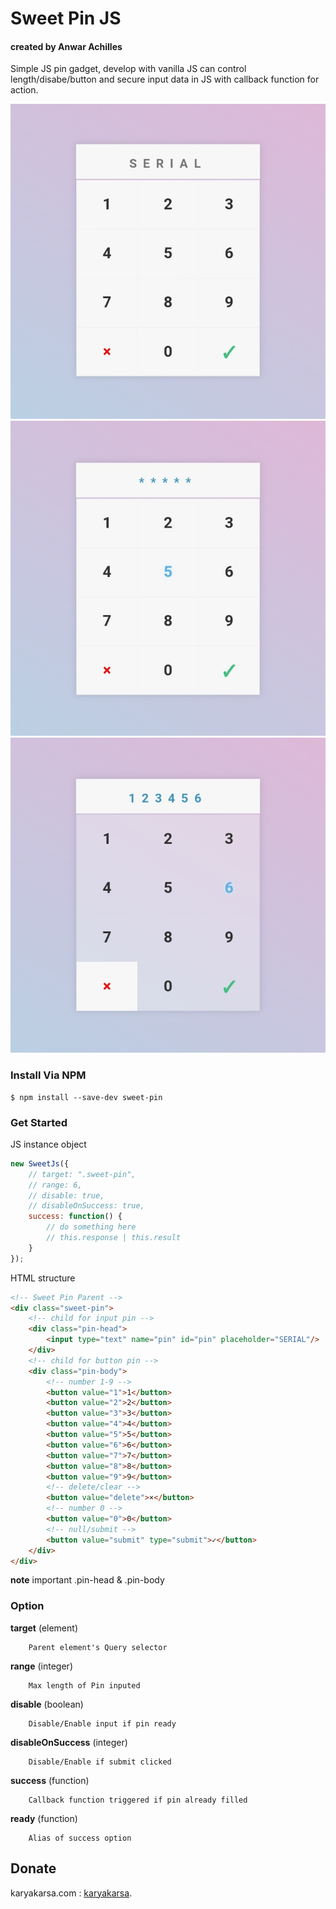 # Sweet Pin JS
#### created by Anwar Achilles

Simple JS pin gadget, develop with vanilla JS 
can control length/disabe/button and secure input 
data in JS with callback function for action.

![sweet-pin](/asset/sweet-pin-1.jpg "sweet-pin")
![sweet-pin](/asset/sweet-pin-2.jpg "sweet-pin")
![sweet-pin](/asset/sweet-pin-3.jpg "sweet-pin")



### Install Via NPM
````shell
$ npm install --save-dev sweet-pin
````



### Get Started

JS instance object
````js
new SweetJs({
	// target: ".sweet-pin",
	// range: 6,
	// disable: true,
	// disableOnSuccess: true,
	success: function() {
		// do something here
		// this.response | this.result
	}
});
````


HTML structure
````html
<!-- Sweet Pin Parent -->
<div class="sweet-pin">
	<!-- child for input pin -->
	<div class="pin-head">
		<input type="text" name="pin" id="pin" placeholder="SERIAL"/>
	</div>
	<!-- child for button pin -->
	<div class="pin-body">
		<!-- number 1-9 -->
		<button value="1">1</button>
		<button value="2">2</button>
		<button value="3">3</button>
		<button value="4">4</button>
		<button value="5">5</button>
		<button value="6">6</button>
		<button value="7">7</button>
		<button value="8">8</button>
		<button value="9">9</button>
		<!-- delete/clear -->
		<button value="delete">×</button>
		<!-- number 0 -->
		<button value="0">0</button>
		<!-- null/submit -->
		<button value="submit" type="submit">✓</button>
	</div>
</div>
````
**note** important .pin-head & .pin-body






### Option

**target** (element)
````
	Parent element's Query selector
````
**range** (integer)
````
	Max length of Pin inputed
````
**disable** (boolean)
````
	Disable/Enable input if pin ready
````
**disableOnSuccess** (integer)
````
	Disable/Enable if submit clicked
````
**success** (function)
````
	Callback function triggered if pin already filled
````
**ready** (function)
````
	Alias of success option
````


## Donate

karyakarsa.com : [karyakarsa](https://karyakarsa.com/anwarachilles).

